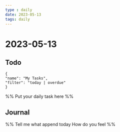 ```yaml
---
type : daily
date: 2023-05-13
tags: daily
---
```


# 2023-05-13

## Todo
```todoist
{
"name": "My Tasks",
"filter": "today | overdue"
}
```
%%
Put your daily task here
%%


## Journal 
%%
Tell me what append today
How do you feel
%%